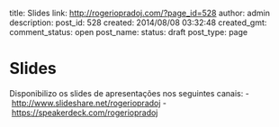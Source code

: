 title: Slides
link: http://rogeriopradoj.com/?page_id=528
author: admin
description: 
post_id: 528
created: 2014/08/08 03:32:48
created_gmt: 
comment_status: open
post_name: 
status: draft
post_type: page

# Slides

Disponibilizo os slides de apresentações nos seguintes canais: - <http://www.slideshare.net/rogeriopradoj> - <https://speakerdeck.com/rogeriopradoj>